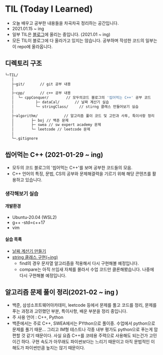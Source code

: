 # TIL (Today I Learned)

- 오늘 배우고 공부한 내용들을 차곡차곡 정리하는 공간입니다.
- 2021.01.15 ~ ing
- 일부 TIL은 [블로그](https://yongbbbba.github.io/)에 올리는 중입니다. (2021.01 ~ ing)
- 모든 TIL이 블로그에 다 올라가고 있지는 않습니다. 공부하며 작성한 코드의 일부는 이 repo에 올라옵니다.



## 디렉토리 구조

```sh
└─TIL/
   │
   ├─git/ 		// git 공부 내용
   │
   ├─cpp/ 		// c++ 공부 내용 
   │  └─ cppConquer/ 		// 모두의코드 블로그의 '씹어먹는 C++' 공부 코드
   │          ├─ dataCal/ 		// 날짜 계산기 실습
   │          └─ stringClass/     // stirng 클래스 만들어보기 실습
   │
   ├─algorithm/            // 알고리즘 풀이 코드 및 고민과 사투, 특이사항 정리
   │        ├─ boj // 백준 문제
   │        ├─ swea // sw expert academy 문제
   │        └─ leetcode // leetcode 문제
   │
   └─.gitignore 
```



## 씹어먹는 C++ (2021-01-29 ~ ing)

- 모두의 코드 블로그의 '씹어먹는 C++'를 보며 공부한 코드들의 모음.
- C++ 언어의 특징, 문법, CS의 공부와 문제해결력을 기르기 위해 해당 콘텐츠를 활용하고 있습니다.



### 생각해보기 실습

#### 개발환경

- Ubuntu-20.04 (WSL2)
- g++ -std=c++17
- vim    

#### 실습 목록
- [날짜 계산기 만들기](https://yongbbbba.github.io/til/dateCalulator/) 
- [string 클래스 구현(~ing)](cpp/cppConquer/stringClass/string.md)
  - find의 경우 문자열 알고리즘을 적용해서 다시 구현해볼 예정입니다.
  - compare는 아직 쓰임새 자체를 몰라서 수업 코드만 클론해봤습니다. 나중에 다시 구현해볼 예정입니다.



## 알고리즘 문제 풀이 정리(2021-02 ~ ing )

- 백준, 삼성소프트웨어아카데미, leetcode 등에서 문제를 풀고 코드를 정리, 문제를 푸는 과정과 고민했던 부분, 특이사항, 배운 부분을 정리 중입니다.
- 주 사용 언어 : C++, Python
- 백준에서는 주로 C++,  SWEA에서는 PYthon으로 풀이중. 수업에서 python으로 문제를 풀기 때문... 그리고 IM형 테스트나 각종 내부 평가도 python으로 푸는게 맘 편할 것 같기 때문이다. 사실 요즘 C++를 코테용 주력으로 사용해도 되는건가 고민이긴 하다. 구현 속도가 아무래도 파이썬보다는 느리기 때문이고 아직 문법적인 이해도가 파이썬만큼 높지는 않기 때문이다.